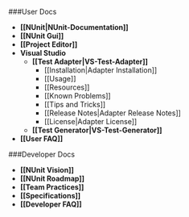###User Docs

* **[[NUnit|NUnit-Documentation]]**
* **[[NUnit Gui]]**
* **[[Project Editor]]**
* **Visual Studio**
  * **[[Test Adapter|VS-Test-Adapter]]**
    * [[Installation|Adapter Installation]]
    * [[Usage]]
    * [[Resources]]
    * [[Known Problems]]
    * [[Tips and Tricks]]
    * [[Release Notes|Adapter Release Notes]]
    * [[License|Adapter License]]
  * **[[Test Generator|VS-Test-Generator]]**
* **[[User FAQ]]**

###Developer Docs

* **[[NUnit Vision]]**
* **[[NUnit Roadmap]]**
* **[[Team Practices]]**
* **[[Specifications]]**
* **[[Developer FAQ]]**

